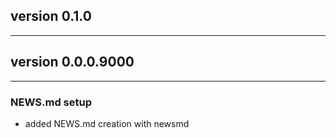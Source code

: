 ## version 0.1.0

---


## version 0.0.0.9000

---

### NEWS.md setup

- added NEWS.md creation with newsmd

